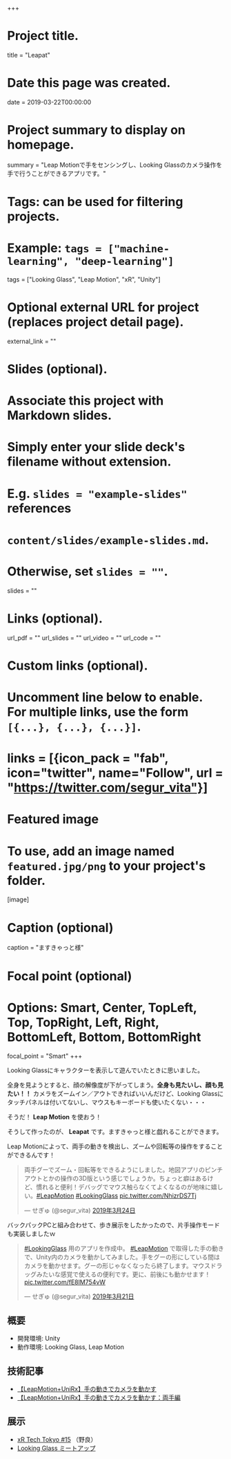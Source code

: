+++
# Project title.
title = "Leapat"

# Date this page was created.
date = 2019-03-22T00:00:00

# Project summary to display on homepage.
summary = "Leap Motionで手をセンシングし、Looking Glassのカメラ操作を手で行うことができるアプリです。"

# Tags: can be used for filtering projects.
# Example: `tags = ["machine-learning", "deep-learning"]`
tags = ["Looking Glass", "Leap Motion", "xR", "Unity"]

# Optional external URL for project (replaces project detail page).
external_link = ""

# Slides (optional).
#   Associate this project with Markdown slides.
#   Simply enter your slide deck's filename without extension.
#   E.g. `slides = "example-slides"` references 
#   `content/slides/example-slides.md`.
#   Otherwise, set `slides = ""`.
slides = ""

# Links (optional).
url_pdf = ""
url_slides = ""
url_video = ""
url_code = ""

# Custom links (optional).
#   Uncomment line below to enable. For multiple links, use the form `[{...}, {...}, {...}]`.
# links = [{icon_pack = "fab", icon="twitter", name="Follow", url = "https://twitter.com/segur_vita"}]

# Featured image
# To use, add an image named `featured.jpg/png` to your project's folder. 
[image]
  # Caption (optional)
  caption = "ますきゃっと様"

  # Focal point (optional)
  # Options: Smart, Center, TopLeft, Top, TopRight, Left, Right, BottomLeft, Bottom, BottomRight
  focal_point = "Smart"
+++



Looking Glassにキャラクターを表示して遊んでいたときに思いました。

全身を見ようとすると、顔の解像度が下がってしまう。**全身も見たいし、顔も見たい！！**
カメラをズームイン／アウトできればいいんだけど、Looking Glassにタッチパネルは付いてないし、マウスもキーボードも使いたくない・・・

そうだ！ **Leap Motion** を使おう！

そうして作ったのが、 **Leapat** です。ますきゃっと様と戯れることができます。

Leap Motionによって、両手の動きを検出し、ズームや回転等の操作をすることができるんです！

<blockquote class="twitter-tweet" data-lang="ja"><p lang="ja" dir="ltr">両手グーでズーム・回転等をできるようにしました。地図アプリのピンチアウトとかの操作の3D版という感じでしょうか。ちょっと癖はあるけど、慣れると便利！デバッグでマウス触らなくてよくなるのが地味に嬉しい。<a href="https://twitter.com/hashtag/LeapMotion?src=hash&amp;ref_src=twsrc%5Etfw">#LeapMotion</a> <a href="https://twitter.com/hashtag/LookingGlass?src=hash&amp;ref_src=twsrc%5Etfw">#LookingGlass</a> <a href="https://t.co/NhizrDS7Tj">pic.twitter.com/NhizrDS7Tj</a></p>&mdash; せぎゅ (@segur_vita) <a href="https://twitter.com/segur_vita/status/1109754332092624896?ref_src=twsrc%5Etfw">2019年3月24日</a></blockquote>
<script async src="https://platform.twitter.com/widgets.js" charset="utf-8"></script>

バックパックPCと組み合わせて、歩き展示をしたかったので、片手操作モードも実装しましたｗ

<blockquote class="twitter-tweet" data-lang="ja"><p lang="ja" dir="ltr"><a href="https://twitter.com/hashtag/LookingGlass?src=hash&amp;ref_src=twsrc%5Etfw">#LookingGlass</a> 用のアプリを作成中。 <a href="https://twitter.com/hashtag/LeapMotion?src=hash&amp;ref_src=twsrc%5Etfw">#LeapMotion</a> で取得した手の動きで、Unity内のカメラを動かしてみました。手をグーの形にしている間はカメラを動かせます。グーの形じゃなくなったら終了します。マウスドラッグみたいな感覚で使えるの便利です。更に、前後にも動かせます！ <a href="https://t.co/fE8lM754vW">pic.twitter.com/fE8lM754vW</a></p>&mdash; せぎゅ (@segur_vita) <a href="https://twitter.com/segur_vita/status/1108794958318702592?ref_src=twsrc%5Etfw">2019年3月21日</a></blockquote>
<script async src="https://platform.twitter.com/widgets.js" charset="utf-8"></script>



## 概要

- 開発環境: Unity
- 動作環境: Looking Glass, Leap Motion




## 技術記事

- [【LeapMotion+UniRx】手の動きでカメラを動かす](https://qiita.com/segur/items/13d22727c913f8159990)
- [【LeapMotion+UniRx】手の動きでカメラを動かす：両手編](https://qiita.com/segur/items/4d9947db66d70def9762)



## 展示

- [xR Tech Tokyo #15](https://vrtokyo.connpass.com/event/121561/) （野良）
- [Looking Glass ミートアップ](https://connpass.com/event/124916/)



